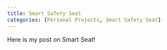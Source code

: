 ```yaml
---
title: Smart Safety Seat
categories: [Personal Projects, Smart Safety Seat]
---
```


Here is my post on Smart Seat!
